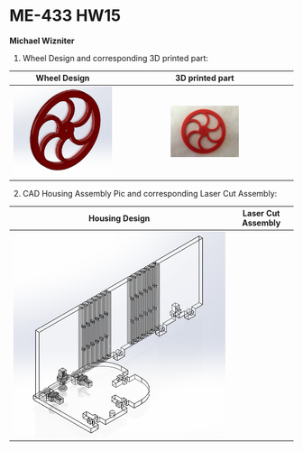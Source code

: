 # ME-433 HW15
**Michael Wizniter**

1. Wheel Design and corresponding 3D printed part:

Wheel Design                 | 3D printed part
:---------------------------:|:----------------------------------------:
![wheel.PNG](imgs/wheel.PNG) | <img src="imgs/wheel_actual.JPG" width="40%">

2. CAD Housing Assembly Pic and corresponding Laser Cut Assembly:

Housing Design                   | Laser Cut Assembly
:-------------------------------:|:----------------------------------------:
![housing.png](imgs/housing.PNG) |
